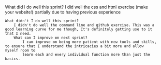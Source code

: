 What did I do well this sprint?
    I did well the css and html exercise (make your website!) partially due to having previous experience

    What didn't I do well this sprint?
        I didn't do well the command line and github exercise. This was a good learning curve for me though, It's definitely getting use to it that I need.
        What can I improve on next sprint?
            I can improve on being more patient with new tools and skills, to ensure that I understand the intricacies a bit more and allow myself room to
            learn each and every individual function more than just the basics.